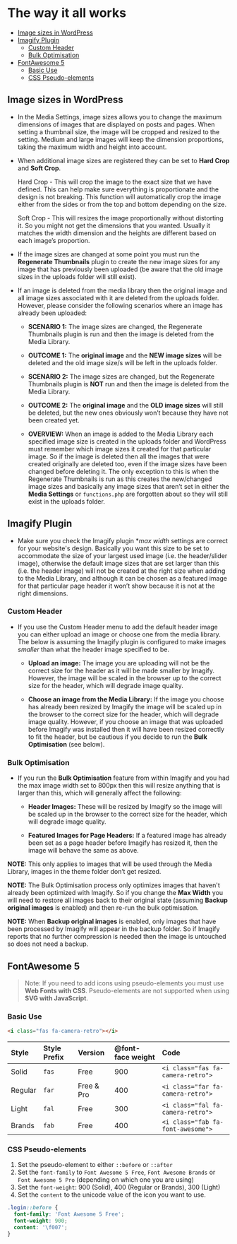 # The way it all works

- [Image sizes in WordPress](#image-sizes-in-wordpress)
- [Imagify Plugin](#imagify-plugin)
  - [Custom Header](#custom-header)
  - [Bulk Optimisation](#bulk-optimisation)
- [FontAwesome 5](#fontawesome-5)
  - [Basic Use](#basic-use)
  - [CSS Pseudo-elements](#css-pseudo-elements)

## Image sizes in WordPress

- In the Media Settings, image sizes allows you to change the maximum dimensions of images that are displayed on posts and pages. When setting a thumbnail size, the image will be cropped and resized to the setting. Medium and large images will keep the dimension proportions, taking the maximum width and height into account.

- When additional image sizes are registered they can be set to **Hard Crop** and **Soft Crop**.

  Hard Crop - This will crop the image to the exact size that we have defined. This can help make sure everything is proportionate and the design is not breaking. This function will automatically crop the image either from the sides or from the top and bottom depending on the size.

  Soft Crop - This will resizes the image proportionally without distorting it. So you might not get the dimensions that you wanted. Usually it matches the width dimension and the heights are different based on each image’s proportion.

- If the image sizes are changed at some point you must run the **Regenerate Thumbnails** plugin to create the new image sizes for any image that has previously been uploaded (be aware that the old image sizes in the uploads folder will still exist).

- If an image is deleted from the media library then the original image and all image sizes associated with it are deleted from the uploads folder. However, please consider the following scenarios where an image has already been uploaded:

  - **SCENARIO 1:** The image sizes are changed, the Regenerate Thumbnails plugin is run and then the image is deleted from the Media Library.
  - **OUTCOME 1:** The **original image** and the **NEW image sizes** will be deleted and the old image size/s will be left in the uploads folder.

  - **SCENARIO 2:** The image sizes are changed, but the Regenerate Thumbnails plugin is **NOT** run and then the image is deleted from the Media Library.
  - **OUTCOME 2:** The **original image** and the **OLD image sizes** will still be deleted, but the new ones obviously won’t because they have not been created yet.

  - **OVERVIEW:** When an image is added to the Media Library each specified image size is created in the uploads folder and WordPress must remember which image sizes it created for that particular image. So if the image is deleted then all the images that were created originally are deleted too, even if the image sizes have been changed before deleting it. The only exception to this is when the Regenerate Thumbnails is run as this creates the new/changed image sizes and basically any image sizes that aren’t set in either the **Media Settings** or `functions.php` are forgotten about so they will still exist in the uploads folder.

## Imagify Plugin

- Make sure you check the Imagify plugin \*_max width_ settings are correct for your website's design. Basically you want this size to be set to accommodate the size of your largest used image (i.e. the header/slider image), otherwise the default image sizes that are set larger than this (i.e. the header image) will not be created at the right size when adding to the Media Library, and although it can be chosen as a featured image for that particular page header it won’t show because it is not at the right dimensions.

### Custom Header

- If you use the Custom Header menu to add the default header image you can either upload an image or choose one from the media library. The below is assuming the Imagify plugin is configured to make images _smaller_ than what the header image specified to be.

  - **Upload an image:** The image you are uploading will not be the correct size for the header as it will be made smaller by Imagify. However, the image will be scaled in the browser up to the correct size for the header, which will degrade image quality.

  - **Choose an image from the Media Library:** If the image you choose has already been resized by Imagify the image will be scaled up in the browser to the correct size for the header, which will degrade image quality. However, if you choose an image that was uploaded before Imagify was installed then it will have been resized correctly to fit the header, but be cautious if you decide to run the **Bulk Optimisation** (see below).

### Bulk Optimisation

- If you run the **Bulk Optimisation** feature from within Imagify and you had the max image width set to 800px then this will resize anything that is larger than this, which will generally affect the following:

  - **Header Images:** These will be resized by Imagify so the image will be scaled up in the browser to the correct size for the header, which will degrade image quality.

  - **Featured Images for Page Headers:** If a featured image has already been set as a page header before Imagify has resized it, then the image will behave the same as above.

**NOTE:** This only applies to images that will be used through the Media Library, images in the theme folder don’t get resized.

**NOTE:** The Bulk Optimisation process only optimizes images that haven't already been optimized with Imagify. So if you change the **Max Width** you will need to restore all images back to their original state (assuming **Backup original images** is enabled) and then re-run the bulk optimisation.

**NOTE:** When **Backup original images** is enabled, only images that have been processed by Imagify will appear in the backup folder. So if Imagify reports that no further compression is needed then the image is untouched so does not need a backup.

## FontAwesome 5

> Note: If you need to add icons using pseudo-elements you must use **Web Fonts with CSS**. Pseudo-elements are not supported when using **SVG with JavaScript**.

### Basic Use

```html
<i class="fas fa-camera-retro"></i>
```

| Style   | Style Prefix | Version    | @font-face weight | Code                              |
| :------ | :----------- | :--------- | :---------------- | :-------------------------------- |
| Solid   | `fas`        | Free       | 900               | `<i class="fas fa-camera-retro">` |
| Regular | `far`        | Free & Pro | 400               | `<i class="far fa-camera-retro">` |
| Light   | `fal`        | Free       | 300               | `<i class="fal fa-camera-retro">` |
| Brands  | `fab`        | Free       | 400               | `<i class="fab fa-font-awesome">` |

### CSS Pseudo-elements

1.  Set the pseudo-element to either `::before` or `::after`
2.  Set the `font-family` to `Font Awesome 5 Free`, `Font Awesome Brands` or `Font Awesome 5 Pro` (depending on which one you are using)
3.  Set the `font-weight`: 900 (Solid), 400 (Regular or Brands), 300 (Light)
4.  Set the `content` to the unicode value of the icon you want to use.

```css
.login::before {
  font-family: 'Font Awesome 5 Free';
  font-weight: 900;
  content: '\f007';
}
```
